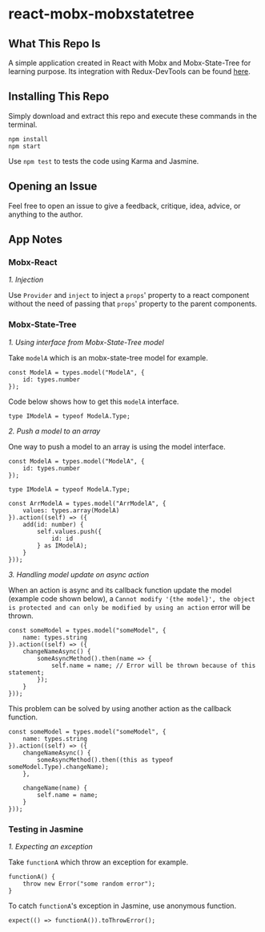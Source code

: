 # react-mobx-mobxstatetree
## What This Repo Is
A simple application created in React with Mobx and Mobx-State-Tree for learning purpose. Its integration with Redux-DevTools can be found [here](https://github.com/samuelalvin/react-mobx-mobxstatetree/tree/master/examples/redux-devtools-implementation).

## Installing This Repo
Simply download and extract this repo and execute these commands in the terminal.
```
npm install
npm start
```
Use `npm test` to tests the code using Karma and Jasmine.

## Opening an Issue
Feel free to open an issue to give a feedback, critique, idea, advice, or anything to the author.

## App Notes
### Mobx-React
*1. Injection*

Use `Provider` and `inject` to inject a `props`' property to a react component without the need of passing that `props`' property to the parent components.

### Mobx-State-Tree
*1. Using interface from Mobx-State-Tree model*

Take `modelA` which is an mobx-state-tree model for example.
```
const ModelA = types.model("ModelA", {
    id: types.number
});
```
Code below shows how to get this `modelA` interface.
```
type IModelA = typeof ModelA.Type;
```

*2. Push a model to an array*

One way to push a model to an array is using the model interface.
```
const ModelA = types.model("ModelA", {
    id: types.number
});

type IModelA = typeof ModelA.Type;

const ArrModelA = types.model("ArrModelA", {
    values: types.array(ModelA)
}).action((self) => ({
    add(id: number) {
        self.values.push({
            id: id
        } as IModelA);
    }
}));
```

*3. Handling model update on async action*

When an action is async and its callback function update the model (example code shown below), a `Cannot modify '{the model}', the object is protected and can only be modified by using an action` error will be thrown.
```
const someModel = types.model("someModel", {
    name: types.string
}).action((self) => ({
    changeNameAsync() {
        someAsyncMethod().then(name => {
            self.name = name; // Error will be thrown because of this statement;
        });
    }
}));
```
This problem can be solved by using another action as the callback function.
```
const someModel = types.model("someModel", {
    name: types.string
}).action((self) => ({
    changeNameAsync() {
        someAsyncMethod().then((this as typeof someModel.Type).changeName);
    },
    
    changeName(name) {
        self.name = name;
    }
}));
```


### Testing in Jasmine
*1. Expecting an exception*

Take `functionA` which throw an exception for example.
```
functionA() {
    throw new Error("some random error");
}
```
To catch `functionA`'s exception in Jasmine, use anonymous function.
```
expect(() => functionA()).toThrowError();
```
